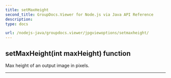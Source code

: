 ```yaml
---
title: setMaxHeight
second_title: GroupDocs.Viewer for Node.js via Java API Reference
description: 
type: docs

url: /nodejs-java/groupdocs.viewer/jpgviewoptions/setmaxheight/
---
```


## setMaxHeight(int maxHeight)  function
Max height of an output image in pixels.


---


